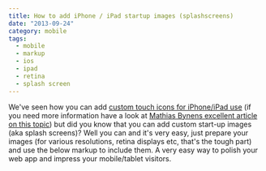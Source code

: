 ```yaml
---
title: How to add iPhone / iPad startup images (splashscreens)
date: "2013-09-24"
category: mobile
tags:
  - mobile
  - markup
  - ios
  - ipad
  - retina
  - splash screen
---
```


We've seen how you can add [custom touch icons for iPhone/iPad use](http://phrappe.com/markup/how-to-attach-a-custom-apple-iphoneipad-icon-to-your-website/ "How to attach a custom apple iPhone/iPad icon to your website") (if you need more information have a look at [Mathias Bynens excellent article on this topic](http://mathiasbynens.be/notes/touch-icons "Everything you always wanted to know about touch icons")) but did you know that you can add custom start-up images (aka splash screens)? Well you can and it's very easy, just prepare your images (for various resolutions, retina displays etc, that's the tough part) and use the below markup to include them. A very easy way to polish your web app and impress your mobile/tablet visitors.
